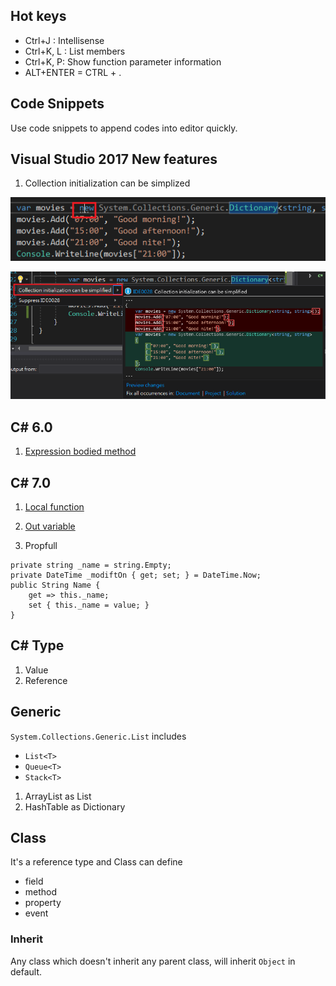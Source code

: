 ## Hot keys

* Ctrl+J : Intellisense 
* Ctrl+K, L : List members
* Ctrl+K, P: Show function parameter information
* ALT+ENTER = CTRL + .

## Code Snippets

Use code snippets to append codes into editor quickly.


## Visual Studio 2017 New features
1. Collection initialization can be simplized

![](assets/001.png)

![](assets/002.png)



## C# 6.0
1. [Expression bodied method](http://www.kunal-chowdhury.com/2014/12/csharp-6-expression-bodied-method.html#XYqZPss7xFduvydL.97)


## C# 7.0
1. [Local function](https://www.infoworld.com/article/3182416/application-development/c-7-in-depth-exploring-local-functions.html)

2. [Out variable](http://www.c-sharpcorner.com/article/out-variables-in-c-sharp-7-0/)

3. Propfull

```
private string _name = string.Empty;
private DateTime _modiftOn { get; set; } = DateTime.Now;
public String Name {
    get => this._name;
    set { this._name = value; }
}
```


## C# Type

1. Value
2. Reference



## Generic

`System.Collections.Generic.List` includes
* `List<T>`
* `Queue<T>`
* `Stack<T>`

1. ArrayList as List
2. HashTable as Dictionary


## Class 

It's a reference type and Class can define 
* field
* method
* property
* event

### Inherit

Any class which doesn't inherit any parent class, will inherit `Object` in default. 